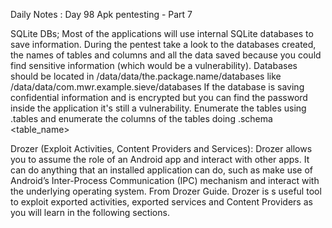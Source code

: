 Daily Notes : Day 98
Apk pentesting - Part 7

SQLite DBs;
Most of the applications will use internal SQLite databases to save information. During the pentest take a look to the databases created, the names of tables and columns and all the data saved because you could find sensitive information (which would be a vulnerability).
Databases should be located in /data/data/the.package.name/databases like /data/data/com.mwr.example.sieve/databases
If the database is saving confidential information and is encrypted but you can find the password inside the application it's still a vulnerability.
Enumerate the tables using .tables and enumerate the columns of the tables doing .schema <table_name>

 Drozer (Exploit Activities, Content Providers and Services):
Drozer allows you to assume the role of an Android app and interact with other apps. It can do anything that an installed application can do, such as make use of Android’s Inter-Process Communication (IPC) mechanism and interact with the underlying operating system. From Drozer Guide.
Drozer is s useful tool to exploit exported activities, exported services and Content Providers as you will learn in the following sections.
